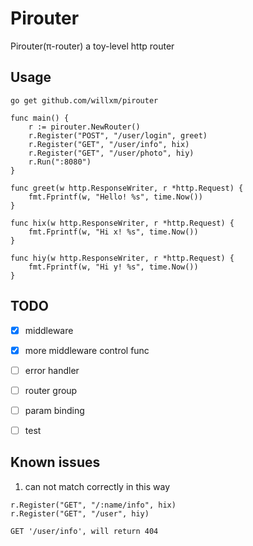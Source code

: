 # Pirouter
Pirouter(π-router) a toy-level http router

## Usage
```shell
go get github.com/willxm/pirouter
```

```golang
func main() {
	r := pirouter.NewRouter()
	r.Register("POST", "/user/login", greet)
	r.Register("GET", "/user/info", hix)
	r.Register("GET", "/user/photo", hiy)
	r.Run(":8080")
}

func greet(w http.ResponseWriter, r *http.Request) {
	fmt.Fprintf(w, "Hello! %s", time.Now())
}

func hix(w http.ResponseWriter, r *http.Request) {
	fmt.Fprintf(w, "Hi x! %s", time.Now())
}

func hiy(w http.ResponseWriter, r *http.Request) {
	fmt.Fprintf(w, "Hi y! %s", time.Now())
}

```

## TODO
- [X] middleware
- [X] more middleware control func
- [ ] error handler
- [ ] router group
- [ ] param binding
- [ ] test



## Known issues

1. can not match correctly in this way
```golang
r.Register("GET", "/:name/info", hix)
r.Register("GET", "/user", hiy)
```
``
GET '/user/info', will return 404
``

